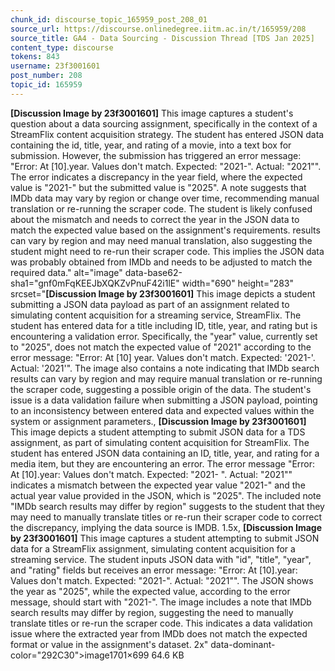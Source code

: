```yaml
---
chunk_id: discourse_topic_165959_post_208_01
source_url: https://discourse.onlinedegree.iitm.ac.in/t/165959/208
source_title: GA4 - Data Sourcing - Discussion Thread [TDS Jan 2025]
content_type: discourse
tokens: 843
username: 23f3001601
post_number: 208
topic_id: 165959
---
```


**[Discussion Image by 23f3001601]** This image captures a student's question about a data sourcing assignment, specifically in the context of a StreamFlix content acquisition strategy. The student has entered JSON data containing the id, title, year, and rating of a movie, into a text box for submission. However, the submission has triggered an error message: "Error: At [10].year. Values don't match. Expected: "2021-". Actual: "2021"". The error indicates a discrepancy in the year field, where the expected value is "2021-" but the submitted value is "2025". A note suggests that IMDb data may vary by region or change over time, recommending manual translation or re-running the scraper code. The student is likely confused about the mismatch and needs to correct the year in the JSON data to match the expected value based on the assignment's requirements. results can vary by region and may need manual translation, also suggesting the student might need to re-run their scraper code. This implies the JSON data was probably obtained from IMDb and needs to be adjusted to match the required data." alt="image" data-base62-sha1="gnf0mFqKEEJbXQKZvPnuF42i1lE" width="690" height="283" srcset="**[Discussion Image by 23f3001601]** This image depicts a student submitting a JSON data payload as part of an assignment related to simulating content acquisition for a streaming service, StreamFlix. The student has entered data for a title including ID, title, year, and rating but is encountering a validation error. Specifically, the "year" value, currently set to "2025", does not match the expected value of "2021" according to the error message: "Error: At [10] year. Values don't match. Expected: '2021-'. Actual: '2021'". The image also contains a note indicating that IMDb search results can vary by region and may require manual translation or re-running the scraper code, suggesting a possible origin of the data. The student's issue is a data validation failure when submitting a JSON payload, pointing to an inconsistency between entered data and expected values within the system or assignment parameters., **[Discussion Image by 23f3001601]** This image depicts a student attempting to submit JSON data for a TDS assignment, as part of simulating content acquisition for StreamFlix. The student has entered JSON data containing an ID, title, year, and rating for a media item, but they are encountering an error. The error message "Error: At [10].year: Values don't match. Expected: "2021- ". Actual: "2021"" indicates a mismatch between the expected year value "2021-" and the actual year value provided in the JSON, which is "2025". The included note "IMDb search results may differ by region" suggests to the student that they may need to manually translate titles or re-run their scraper code to correct the discrepancy, implying the data source is IMDB. 1.5x, **[Discussion Image by 23f3001601]** This image captures a student attempting to submit JSON data for a StreamFlix assignment, simulating content acquisition for a streaming service. The student inputs JSON data with "id", "title", "year", and "rating" fields but receives an error message: "Error: At [10].year: Values don't match. Expected: "2021-". Actual: "2021"". The JSON shows the year as "2025", while the expected value, according to the error message, should start with "2021-". The image includes a note that IMDb search results may differ by region, suggesting the need to manually translate titles or re-run the scraper code. This indicates a data validation issue where the extracted year from IMDb does not match the expected format or value in the assignment's dataset. 2x" data-dominant-color="292C30">image1701×699 64.6 KB
